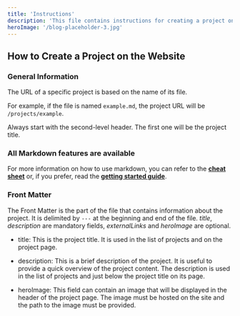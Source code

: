 ```yaml
---
title: 'Instructions'
description: 'This file contains instructions for creating a project on the website.'
heroImage: '/blog-placeholder-3.jpg'
---
```


## How to Create a Project on the Website

### General Information

The URL of a specific project is based on the name of its file.

For example, if the file is named `example.md`, the project URL will be `/projects/example`.

Always start with the second-level header. The first one will be the project title.

### All Markdown features are available

For more information on how to use markdown, you can refer to the <a href="https://www.markdownguide.org/cheat-sheet/" target="_blank">**cheat sheet**</a> or, if you prefer, read the <a href="https://www.markdownguide.org/getting-started/" target="_blank">**getting started guide**</a>.

### Front Matter

The Front Matter is the part of the file that contains information about the project. It is delimited by `---` at the beginning and end of the file. _title_, _description_ are mandatory fields, _externalLinks_ and _heroImage_ are optional.

- title: This is the project title. It is used in the list of projects and on the project page.

- description: This is a brief description of the project. It is useful to provide a quick overview of the project content. The description is used in the list of projects and just below the project title on its page.

- heroImage: This field can contain an image that will be displayed in the header of the project page. The image must be hosted on the site and the path to the image must be provided.
